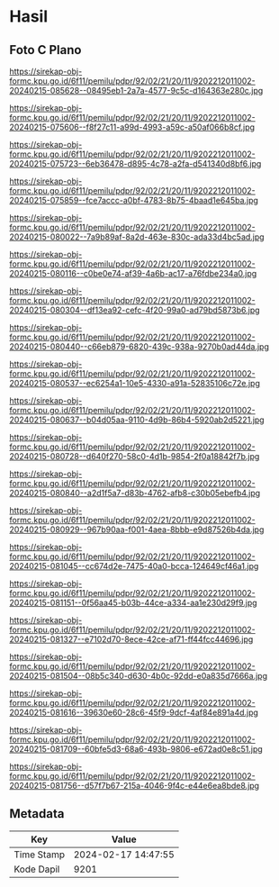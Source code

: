 # Hasil

## Foto C Plano

https://sirekap-obj-formc.kpu.go.id/6f11/pemilu/pdpr/92/02/21/20/11/9202212011002-20240215-085628--08495eb1-2a7a-4577-9c5c-d164363e280c.jpg

https://sirekap-obj-formc.kpu.go.id/6f11/pemilu/pdpr/92/02/21/20/11/9202212011002-20240215-075606--f8f27c11-a99d-4993-a59c-a50af066b8cf.jpg

https://sirekap-obj-formc.kpu.go.id/6f11/pemilu/pdpr/92/02/21/20/11/9202212011002-20240215-075723--6eb36478-d895-4c78-a2fa-d541340d8bf6.jpg

https://sirekap-obj-formc.kpu.go.id/6f11/pemilu/pdpr/92/02/21/20/11/9202212011002-20240215-075859--fce7accc-a0bf-4783-8b75-4baad1e645ba.jpg

https://sirekap-obj-formc.kpu.go.id/6f11/pemilu/pdpr/92/02/21/20/11/9202212011002-20240215-080022--7a9b89af-8a2d-463e-830c-ada33d4bc5ad.jpg

https://sirekap-obj-formc.kpu.go.id/6f11/pemilu/pdpr/92/02/21/20/11/9202212011002-20240215-080116--c0be0e74-af39-4a6b-ac17-a76fdbe234a0.jpg

https://sirekap-obj-formc.kpu.go.id/6f11/pemilu/pdpr/92/02/21/20/11/9202212011002-20240215-080304--df13ea92-cefc-4f20-99a0-ad79bd5873b6.jpg

https://sirekap-obj-formc.kpu.go.id/6f11/pemilu/pdpr/92/02/21/20/11/9202212011002-20240215-080440--c66eb879-6820-439c-938a-9270b0ad44da.jpg

https://sirekap-obj-formc.kpu.go.id/6f11/pemilu/pdpr/92/02/21/20/11/9202212011002-20240215-080537--ec6254a1-10e5-4330-a91a-52835106c72e.jpg

https://sirekap-obj-formc.kpu.go.id/6f11/pemilu/pdpr/92/02/21/20/11/9202212011002-20240215-080637--b04d05aa-9110-4d9b-86b4-5920ab2d5221.jpg

https://sirekap-obj-formc.kpu.go.id/6f11/pemilu/pdpr/92/02/21/20/11/9202212011002-20240215-080728--d640f270-58c0-4d1b-9854-2f0a18842f7b.jpg

https://sirekap-obj-formc.kpu.go.id/6f11/pemilu/pdpr/92/02/21/20/11/9202212011002-20240215-080840--a2d1f5a7-d83b-4762-afb8-c30b05ebefb4.jpg

https://sirekap-obj-formc.kpu.go.id/6f11/pemilu/pdpr/92/02/21/20/11/9202212011002-20240215-080929--967b90aa-f001-4aea-8bbb-e9d87526b4da.jpg

https://sirekap-obj-formc.kpu.go.id/6f11/pemilu/pdpr/92/02/21/20/11/9202212011002-20240215-081045--cc674d2e-7475-40a0-bcca-124649cf46a1.jpg

https://sirekap-obj-formc.kpu.go.id/6f11/pemilu/pdpr/92/02/21/20/11/9202212011002-20240215-081151--0f56aa45-b03b-44ce-a334-aa1e230d29f9.jpg

https://sirekap-obj-formc.kpu.go.id/6f11/pemilu/pdpr/92/02/21/20/11/9202212011002-20240215-081327--e7102d70-8ece-42ce-af71-ff44fcc44696.jpg

https://sirekap-obj-formc.kpu.go.id/6f11/pemilu/pdpr/92/02/21/20/11/9202212011002-20240215-081504--08b5c340-d630-4b0c-92dd-e0a835d7666a.jpg

https://sirekap-obj-formc.kpu.go.id/6f11/pemilu/pdpr/92/02/21/20/11/9202212011002-20240215-081616--39630e60-28c6-45f9-9dcf-4af84e891a4d.jpg

https://sirekap-obj-formc.kpu.go.id/6f11/pemilu/pdpr/92/02/21/20/11/9202212011002-20240215-081709--60bfe5d3-68a6-493b-9806-e672ad0e8c51.jpg

https://sirekap-obj-formc.kpu.go.id/6f11/pemilu/pdpr/92/02/21/20/11/9202212011002-20240215-081756--d57f7b67-215a-4046-9f4c-e44e6ea8bde8.jpg


## Metadata

| Key        | Value               |
| ---------- | ------------------- |
| Time Stamp | 2024-02-17 14:47:55 |
| Kode Dapil | 9201                |




